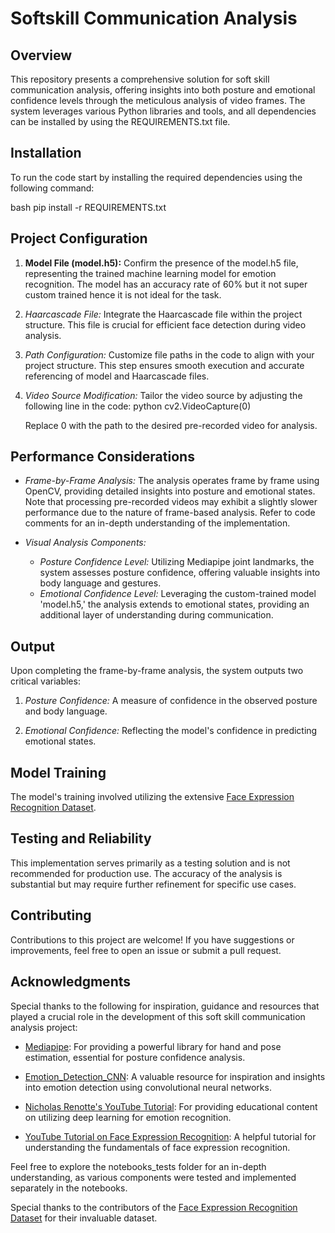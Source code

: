 # Softskill Communication Analysis

## Overview

This repository presents a comprehensive solution for soft skill communication analysis, offering insights into both posture and emotional confidence levels through the meticulous analysis of video frames. The system leverages various Python libraries and tools, and all dependencies can be installed by using the REQUIREMENTS.txt file.

## Installation

To run the code start by installing the required dependencies using the following command:

bash
pip install -r REQUIREMENTS.txt


## Project Configuration

1. **Model File (model.h5):**
   Confirm the presence of the model.h5 file, representing the trained machine learning model for emotion recognition. The model has an accuracy rate of 60% but it not super custom trained hence it is not ideal for the task.

2. *Haarcascade File:*
   Integrate the Haarcascade file within the project structure. This file is crucial for efficient face detection during video analysis.

3. *Path Configuration:*
   Customize file paths in the code to align with your project structure. This step ensures smooth execution and accurate referencing of model and Haarcascade files.

4. *Video Source Modification:*
   Tailor the video source by adjusting the following line in the code:
   python
   cv2.VideoCapture(0)
   
   Replace 0 with the path to the desired pre-recorded video for analysis.

## Performance Considerations

- *Frame-by-Frame Analysis:*
   The analysis operates frame by frame using OpenCV, providing detailed insights into posture and emotional states. Note that processing pre-recorded videos may exhibit a slightly slower performance due to the nature of frame-based analysis. Refer to code comments for an in-depth understanding of the implementation.

- *Visual Analysis Components:*
   - *Posture Confidence Level:*
      Utilizing Mediapipe joint landmarks, the system assesses posture confidence, offering valuable insights into body language and gestures.
   - *Emotional Confidence Level:*
      Leveraging the custom-trained model 'model.h5,' the analysis extends to emotional states, providing an additional layer of understanding during communication.

## Output

Upon completing the frame-by-frame analysis, the system outputs two critical variables:

1. *Posture Confidence:*
   A measure of confidence in the observed posture and body language.

2. *Emotional Confidence:*
   Reflecting the model's confidence in predicting emotional states.

## Model Training

The model's training involved utilizing the extensive [Face Expression Recognition Dataset](https://www.kaggle.com/datasets/jonathanoheix/face-expression-recognition-dataset).

## Testing and Reliability

This implementation serves primarily as a testing solution and is not recommended for production use. The accuracy of the analysis is substantial but may require further refinement for specific use cases.

## Contributing

Contributions to this project are welcome! If you have suggestions or improvements, feel free to open an issue or submit a pull request.

## Acknowledgments

Special thanks to the following for inspiration, guidance and resources that played a crucial role in the development of this soft skill communication analysis project:

- [Mediapipe](https://google.github.io/mediapipe/): For providing a powerful library for hand and pose estimation, essential for posture confidence analysis.

- [Emotion_Detection_CNN](https://github.com/akmadan/Emotion_Detection_CNN): A valuable resource for inspiration and insights into emotion detection using convolutional neural networks.

- [Nicholas Renotte's YouTube Tutorial](https://youtu.be/Bb4Wvl57LIk?si=zMjlSYHZpxKDw8pc): For providing educational content on utilizing deep learning for emotion recognition.

- [YouTube Tutorial on Face Expression Recognition](https://www.youtube.com/watch?v=pG4sUNDOZFg&ab_channel=NicholasRenotte): A helpful tutorial for understanding the fundamentals of face expression recognition.

Feel free to explore the notebooks_tests folder for an in-depth understanding, as various components were tested and implemented separately in the notebooks.


Special thanks to the contributors of the [Face Expression Recognition Dataset](https://www.kaggle.com/datasets/jonathanoheix/face-expression-recognition-dataset) for their invaluable dataset.